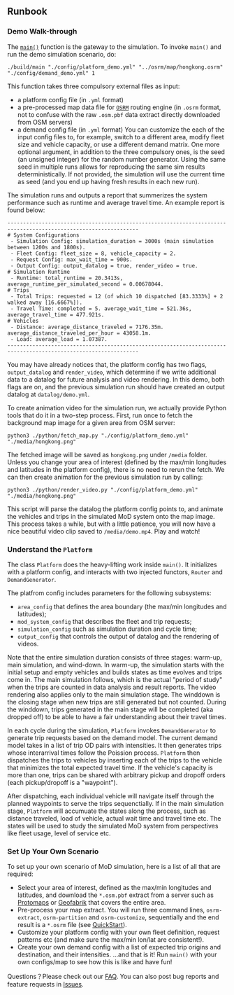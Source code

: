 ## Runbook

### Demo Walk-through

The [`main()`](https://github.com/wenjian0202/mod-abm-2.0/blob/main/src/main.cpp) function is the gateway to the simulation. To invoke `main()` and run the demo simulation scenario, do:
```
./build/main "./config/platform_demo.yml" "../osrm/map/hongkong.osrm" "./config/demand_demo.yml" 1
``` 

This function takes three compulsory external files as input:
- a platform config file (in `.yml`  format)
- a pre-processed map data file for [`OSRM`](https://github.com/Project-OSRM/osrm-backend) routing engine (in `.osrm` format, not to confuse with the raw `.osm.pbf` data extract directly downloaded from OSM servers)
- a demand config file (in `.yml` format)
You can customize the each of the input config files to, for example, switch to a different area, modify fleet size and vehicle capacity, or use a different demand matrix. One more optional argument, in addition to the three compulsory ones, is the seed (an unsigned integer) for the random number generator. Using the same seed in multiple runs allows for reproducing the same sim results deterministically. If not provided, the simulation will use the current time as seed (and you end up having fresh results in each new run).

The simulation runs and outputs a report that summerizes the system performance such as runtime and average travel time. An example report is found below:
```
----------------------------------------------------------------------------------------------------------------
# System Configurations
 - Simulation Config: simulation_duration = 3000s (main simulation between 1200s and 1800s).
 - Fleet Config: fleet_size = 8, vehicle_capacity = 2.
 - Request Config: max_wait_time = 900s.
 - Output Config: output_datalog = true, render_video = true.
# Simulation Runtime
 - Runtime: total_runtime = 20.3413s, average_runtime_per_simulated_second = 0.00678044.
# Trips
 - Total Trips: requested = 12 (of which 10 dispatched [83.3333%] + 2 walked away [16.6667%]).
 - Travel Time: completed = 5. average_wait_time = 521.36s, average_travel_time = 477.921s.
# Vehicles
 - Distance: average_distance_traveled = 7176.35m. average_distance_traveled_per_hour = 43058.1m.
 - Load: average_load = 1.07387.
----------------------------------------------------------------------------------------------------------------
```

You may have already notices that, the platform config has two flags, `output_datalog` and `render_video`, which determine if we write additional data to a datalog for future analysis and video rendering. In this demo, both flags are on, and the previous simulation run should have created an output datalog at `datalog/demo.yml`.  

To create animation video for the simulation run, we actually provide Python tools that do it in a two-step process. First, run once to fetch the background map image for a given area from OSM server:
```
python3 ./python/fetch_map.py "./config/platform_demo.yml" "./media/hongkong.png"
```
The fetched image will be saved as `hongkong.png` under `/media` folder. Unless you change your area of interest (defined by the max/min longitudes and latitudes in the platform config), there is no need to rerun the fetch. We can then create animation for the previous simulation run by calling:
```
python3 ./python/render_video.py "./config/platform_demo.yml" "./media/hongkong.png"
```
This script will parse the datalog the platform config points to, and animate the vehicles and trips in the simulated MoD system onto the map image. This process takes a while, but with a little patience, you will now have a nice beautiful video clip saved to `/media/demo.mp4`. Play and watch!

### Understand the `Platform`

The class `Platform` does the heavy-lifting work inside `main()`. It initializes with a platform config, and interacts with two injected functors, `Router` and `DemandGenerator`. 

The platfrom config includes parameters for the following subsystems:
- `area_config` that defines the area boundary (the max/min longitudes and latitudes);
- `mod_system_config` that describes the fleet and trip requests;
- `simulation_config` such as simulation duration and cycle time;
- `output_config` that controls the output of datalog and the rendering of videos.

Note that the entire simulation duration consists of three stages: warm-up, main simulation, and wind-down. In warm-up, the simulation starts with the initial setup and empty vehicles and builds states as time evolves and trips come in. The main simulation follows, which is the actual "period of study" when the trips are counted in data analysis and result reports. The video rendering also applies only to the main simulation stage. The winddown is the closing stage when new trips are still generated but not counted. During the winddown, trips generated in the main stage will be completed (aka dropped off) to be able to have a fair understanding about their travel times.   

In each cycle during the simulation, `Platform` invokes `DemandGenerator` to generate trip requests based on the demand model. The current demand model takes in a list of trip OD pairs with intensities. It then generates trips whose interarrival times follow the Poission process. `Platform` then dispatches the trips to vehicles by inserting each of the trips to the vehicle that minimizes the total expected travel time. If the vehicle's capacity is more than one, trips can be shared with arbitrary pickup and dropoff orders (each pickup/dropoff is a "waypoint"). 

After dispatching, each individual vehicle will navigate itself through the planned waypoints to serve the trips sequenctially. If in the main simulation stage, `Platform` will accumuate the states along the process, such as distance traveled, load of vehicle, actual wait time and travel time etc. The states will be used to study the simulated MoD system from perspectives like fleet usage, level of service etc.

### Set Up Your Own Scenario

To set up your own scenario of MoD simulation, here is a list of all that are required:
- Select your area of interest, defined as the max/min longitudes and latitudes, and download the `*.osm.pbf` extract from a server such as [Protomaps](https://protomaps.com/extracts) or [Geofabrik](https://download.geofabrik.de/) that covers the entire area.
- Pre-process your map extract. You will run three command lines, `osrm-extract`, `osrm-partition` and `osrm-customize`, sequentially and the end result is a `*.osrm` file (see [QuickStart](https://github.com/wenjian0202/mod-abm-2.0/blob/main/doc/QUICKSTART.md)).
- Customize your platform config with your own fleet definition, request patterns etc (and make sure the max/min lon/lat are consistent!).
- Create your own demand config with a list of expected trip origins and destination, and their intensities.
...and that is it! Run `main()` with your own configs/map to see how this is like and have fun! 

Questions？Please check out our [FAQ](https://github.com/wenjian0202/mod-abm-2.0/blob/main/doc/FAQ.md). You can also post bug reports and feature requests in [Issues](https://github.com/wenjian0202/mod-abm-2.0/issues).